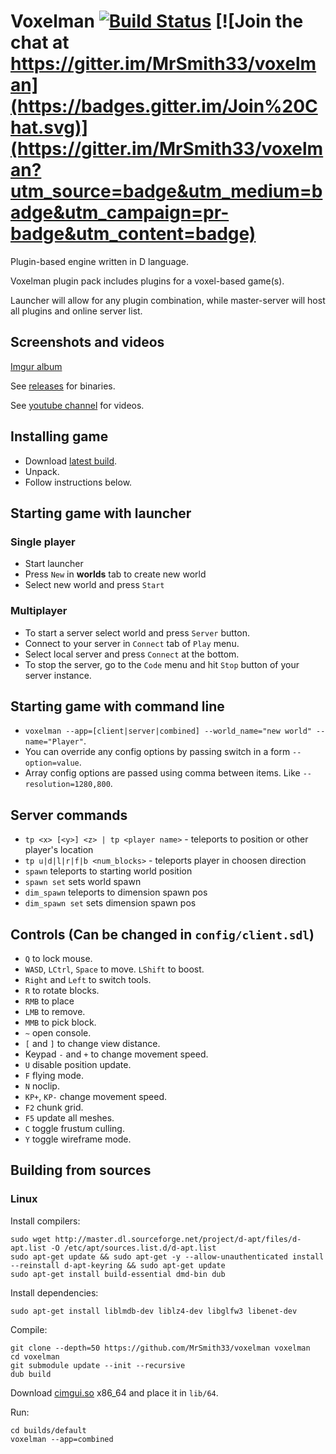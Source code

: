 Voxelman [![Build Status](https://travis-ci.org/MrSmith33/voxelman.svg?branch=master)](https://travis-ci.org/MrSmith33/voxelman) [![Join the chat at https://gitter.im/MrSmith33/voxelman](https://badges.gitter.im/Join%20Chat.svg)](https://gitter.im/MrSmith33/voxelman?utm_source=badge&utm_medium=badge&utm_campaign=pr-badge&utm_content=badge)
========

Plugin-based engine written in D language.

Voxelman plugin pack includes plugins for a voxel-based game(s).

Launcher will allow for any plugin combination, while master-server will host all plugins and online server list.

## Screenshots and videos
[Imgur album](http://imgur.com/a/L5g1B)

See [releases](https://github.com/MrSmith33/voxelman/releases) for binaries.

See [youtube channel](https://www.youtube.com/channel/UCFiCQez_ZT2ZoBBJadUv3cA) for videos.

## Installing game
- Download [latest build](https://github.com/MrSmith33/voxelman/releases).
- Unpack.
- Follow instructions below.

## Starting game with launcher
### Single player
- Start launcher
- Press `New` in __worlds__ tab to create new world
- Select new world and press `Start`

### Multiplayer
- To start a server select world and press `Server` button.
- Connect to your server in `Connect` tab of `Play` menu.
- Select local server and press `Connect` at the bottom.
- To stop the server, go to the `Code` menu and hit `Stop` button of your server instance.

## Starting game with command line
- `voxelman --app=[client|server|combined] --world_name="new world" --name="Player"`.
- You can override any config options by passing switch in a form `--option=value`.
- Array config options are passed using comma between items. Like `--resolution=1280,800`.

## Server commands
- `tp <x> [<y>] <z> | tp <player name>` - teleports to position or other player's location
- `tp u|d|l|r|f|b <num_blocks>` - teleports player in choosen direction
- `spawn` teleports to starting world position
- `spawn set` sets world spawn
- `dim_spawn` teleports to dimension spawn pos
- `dim_spawn set` sets dimension spawn pos

## Controls (Can be changed in `config/client.sdl`)
- `Q` to lock mouse.
- `WASD`, `LCtrl`, `Space` to move. `LShift` to boost.
- `Right` and `Left` to switch tools.
- `R` to rotate blocks.
- `RMB` to place
- `LMB` to remove.
- `MMB` to pick block.
- `~` open console.
- `[` and `]` to change view distance.
- Keypad `-` and `+` to change movement speed.
- `U` disable position update.
- `F` flying mode.
- `N` noclip.
- `KP+`, `KP-` change movement speed.
- `F2` chunk grid.
- `F5` update all meshes.
- `C` toggle frustum culling.
- `Y` toggle wireframe mode.

## Building from sources
### Linux 

Install compilers:
```
sudo wget http://master.dl.sourceforge.net/project/d-apt/files/d-apt.list -O /etc/apt/sources.list.d/d-apt.list
sudo apt-get update && sudo apt-get -y --allow-unauthenticated install --reinstall d-apt-keyring && sudo apt-get update
sudo apt-get install build-essential dmd-bin dub
```

Install dependencies:
```
sudo apt-get install liblmdb-dev liblz4-dev libglfw3 libenet-dev
```

Compile:
```
git clone --depth=50 https://github.com/MrSmith33/voxelman voxelman
cd voxelman
git submodule update --init --recursive
dub build
```

Download [cimgui.so](https://github.com/MrSmith33/voxelman/releases/download/v0.8.0-dev.1/cimgui.so) x86_64 and place it in `lib/64`.

Run:
```
cd builds/default
voxelman --app=combined
```